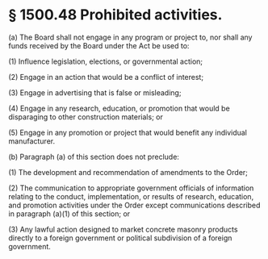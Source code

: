# § 1500.48   Prohibited activities.

(a) The Board shall not engage in any program or project to, nor shall any funds received by the Board under the Act be used to:


(1) Influence legislation, elections, or governmental action;


(2) Engage in an action that would be a conflict of interest;


(3) Engage in advertising that is false or misleading;


(4) Engage in any research, education, or promotion that would be disparaging to other construction materials; or


(5) Engage in any promotion or project that would benefit any individual manufacturer.


(b) Paragraph (a) of this section does not preclude:


(1) The development and recommendation of amendments to the Order;


(2) The communication to appropriate government officials of information relating to the conduct, implementation, or results of research, education, and promotion activities under the Order except communications described in paragraph (a)(1) of this section; or


(3) Any lawful action designed to market concrete masonry products directly to a foreign government or political subdivision of a foreign government.




